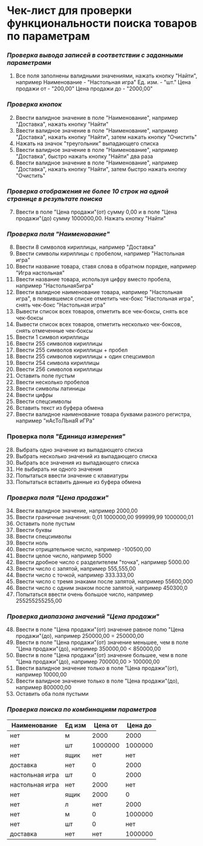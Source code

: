 # Чек-лист для проверки функциональности поиска товаров по параметрам</br>

### ***Проверка вывода записей в соответствии с заданными параметрами***
1. Все поля заполнены валидными значениями, нажать кнопку "Найти", например
Наименование - "Настольная игра"
Ед. изм. - "шт."
Цена продажи от - "200,00"
Цена продажи до - "2000,00"
### ***Проверка кнопок***
2. Ввести валидное значение в поле "Наименование", например "Доставка", нажать кнопку "Найти"
3. Ввести валидное значение в поле "Наименование", например "Доставка", нажать кнопку "Найти", затем нажать кнопку "Очистить"
4. Нажать на значок "треугольник" выпадающего списка
5. Ввести валидное значение в поле "Наименование", например "Доставка", быстро нажать кнопку "Найти" два раза
6. Ввести валидное значение в поле "Наименование", например "Доставка", нажать кнопку "Найти", затем быстро нажать кнопку "Очистить"
### ***Проверка отображения не более 10 строк на одной странице в результате поиска***
7. Ввести в поле "Цена продажи"(от) сумму 0,00 и в поле "Цена продажи"(до) сумму 1000000,00. Нажать кнопку "Найти"
### ***Проверка поля "Наименование"***
8. Ввести 8 символов кириллицы, например "Доставка"
9. Ввести символы кириллицы с пробелом, например "Настольная игра"
10. Ввести название товара, ставя слова в обратном порядке, например "Игра настольная"
11. Ввести название товара, используя цифру вместо пробела, например "Настольная5игра"
12. Ввести валидное наименование товара, например "Настольная игра", в появившемся списке отметить чек-бокс "Настольная игра", снять чек-бокс "Настольная игра"
13. Вывести список всех товаров, отметить все чек-боксы, снять все чек-боксы
14. Вывести список всех товаров, отметить несколько чек-боксов, снять отмеченные чек-боксы
15. Ввести 1 символ кириллицы
16. Ввести 255 символов кириллицы
17. Ввести 255 символов кириллицы + пробел
18. Ввести 255 символов кириллицы + один спецсимвол
19. Ввести 254 символа кириллицы
20. Ввести 256 символов кириллицы
21. Оставить поле пустым
22. Ввести несколько пробелов
23. Ввести символы латиницы
24. Ввести цифры
25. Ввести спецсимволы
26. Вставить текст из буфера обмена
27. Ввести валидное наименование товара буквами разного регистра, например "нАсТоЛЬнаЯ иГРа"
### Проверка поля ***"Единица измерения"***
28. Выбрать одно значение из выпадающего списка
29. Выбрать несколько значений из выпадающего списка
30. Выбрать все значения из выпадающего списка
31. Не выбирать ни одного значения
32. Попытаться ввести значение с клавиатуры
33. Попытаться вставить данные из буфера обмена
### ***Проверка поля "Цена продажи"***
34. Ввести валидное значение, например 2000,00
35. Ввести граничные значения:
0,01
1000000,00
999999,99
1000000,01
36. Оставить поле пустым
37. Ввести буквы
38. Ввести спецсимволы
39. Ввести ноль
40. Ввести отрицательное число, например -100500,00
41. Ввести целое число, например 5000
42. Ввести дробное число с разделителем "точка", например 5000.00
43. Ввести число с запятой, например 555,555,00
44. Ввести число с точкой, например 333.333,00
45. Ввести число с тремя знаками после запятой, например 55600,000
46. Ввести число с одним знаком после запятой, например 450300,0
47. Попытаться ввести очень большое число, например 255255255255,00
### ***Проверка диапазона значений "Цена продажи"***
48. Ввести в поле "Цена продажи"(от) значение равное полю "Цена продажи"(до), например 250000,00 = 250000,00
49. Ввести в поле "Цена продажи"(от) значение меньшее, чем в поле "Цена продажи"(до), например 350000,00 < 850000,00
50. Ввести в поле "Цена продажи"(от) значение большее, чем в поле "Цена продажи"(до), например 700000,00 > 100000,00
51. Ввести валидное значение только в поле "Цена продажи"(от), например 10000,00
52. Ввести валидное значение только в поле "Цена продажи"(до), например 800000,00
53. Оставить оба поля пустыми
### ***Проверка поиска по комбинациям параметров***
Наименование | Ед изм | Цена от | Цена до
-------------|--------|---------|--------
нет          |м       |2000     |2000
нет          |шт      |1000000  |1000000
нет          |ящик    |нет      |нет
доставка     |нет     |0        |2000
настольная игра|шт    |0        |2000
настольная игра|нет   |2000     |нет
нет          |ящик    |2000     |0
нет          |л       |нет      |2000
нет          |м       |0        |1000000
нет          |шт      |0        |нет
доставка     |нет     |нет      |1000000
